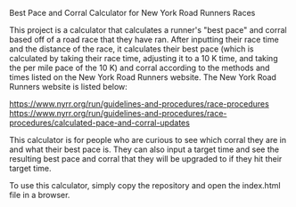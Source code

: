 Best Pace and Corral Calculator for New York Road Runners Races

This project is a calculator that calculates a runner's "best pace" and corral based off of a road race that they have ran. After inputting their race time and the distance of the race, it calculates their best pace
(which is calculated by taking their race time, adjusting it to a 10 K time, and taking the per mile pace of the 10 K) and corral according to the methods and times listed on the New York Road Runners website. The New
York Road Runners website is listed below:

https://www.nyrr.org/run/guidelines-and-procedures/race-procedures
https://www.nyrr.org/run/guidelines-and-procedures/race-procedures/calculated-pace-and-corral-updates

This calculator is for people who are curious to see which corral they are in and what their best pace is. They can also input a target time and see the resulting best pace and corral that they will be upgraded to if
they hit their target time. 

To use this calculator, simply copy the repository and open the index.html file in a browser. 
